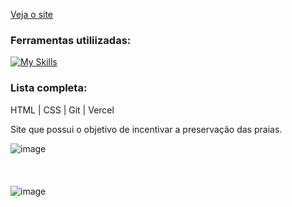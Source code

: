 [Veja o site](https://preserve.vercel.app/)

### Ferramentas utiliizadas:
[![My Skills](https://skillicons.dev/icons?i=html,css,git,vercel)](https://skillicons.dev)

### Lista completa:
HTML | CSS | Git | Vercel

Site que possui o objetivo de incentivar a preservação das praias.

![image](https://github.com/user-attachments/assets/fcaf7bc5-9d8e-4093-9ccd-1865f12a3df1)
<br/>
<br/>
<br/>
<br/>
![image](https://github.com/user-attachments/assets/03a7d7fc-af27-455c-b35f-ad033c0541bc)
